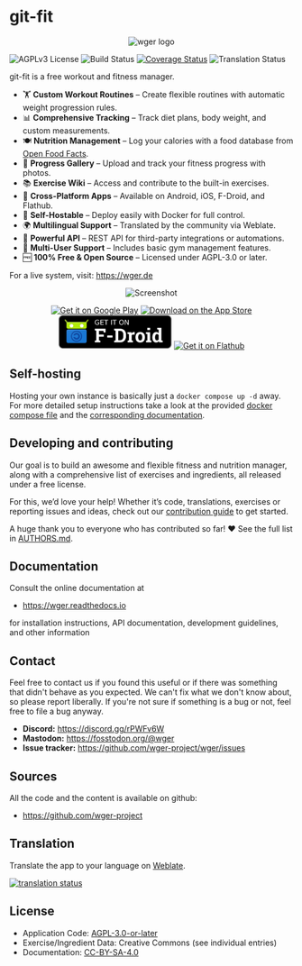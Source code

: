 # git-fit

<p align="center">
  <img src="https://raw.githubusercontent.com/wger-project/wger/master/wger/core/static/images/logos/logo.png" width="100" height="100" alt="wger logo">

![AGPLv3 License](https://img.shields.io/badge/License-AGPLv3-blue.svg)
![Build Status](https://img.shields.io/github/actions/workflow/status/wger-project/wger/ci.yml?branch=master)
[![Coverage Status](https://coveralls.io/repos/github/wger-project/wger/badge.svg?branch=master)](https://coveralls.io/github/wger-project/wger?branch=master)
![Translation Status](https://hosted.weblate.org/widget/wger/svg-badge.svg)
</p>


git-fit is a free workout and fitness manager.

- 🏋️ **Custom Workout Routines** – Create flexible routines with automatic weight progression rules.
- 📊 **Comprehensive Tracking** – Track diet plans, body weight, and custom measurements.
- 🍽️ **Nutrition Management** – Log your calories with a food database
  from [Open Food Facts](https://openfoodfacts.org).
- 📸 **Progress Gallery** – Upload and track your fitness progress with photos.
- 📚 **Exercise Wiki** – Access and contribute to the built-in exercises.
- 📱 **Cross-Platform Apps** – Available on Android, iOS, F-Droid, and Flathub.
- 🐳 **Self-Hostable** – Deploy easily with Docker for full control.
- 🌍 **Multilingual Support** – Translated by the community via Weblate.
- 🔗 **Powerful API** – REST API for third-party integrations or automations.
- 👥 **Multi-User Support** – Includes basic gym management features.
- 🆓 **100% Free & Open Source** – Licensed under AGPL-3.0 or later.

For a live system, visit: <https://wger.de>


<p align="center">
  <img
    src="https://raw.githubusercontent.com/wger-project/wger/master/wger/software/static/images/screens-3.png"
    alt="Screenshot"
    width="400">
</p>


<p align="center">
  <a href="https://play.google.com/store/apps/details?id=de.wger.flutter">
    <img src="https://raw.githubusercontent.com/wger-project/wger/master/wger/core/static/images/logos/play-store/badge.svg" alt="Get it on Google Play" height="50"></a>
  <a href="https://apps.apple.com/us/app/wger-workout-manager/id6502226792">
    <img src="https://developer.apple.com/assets/elements/badges/download-on-the-app-store.svg" alt="Download on the App Store" height="50"></a>
  <a href="https://f-droid.org/packages/de.wger.flutter/">
    <img src="https://raw.githubusercontent.com/wger-project/wger/master/wger/core/static/images/logos/fdroid/get-it-on.png" alt="Get it on F-Droid" height="60"></a>
  <a href="https://flathub.org/apps/de.wger.flutter">
    <img src="https://raw.githubusercontent.com/wger-project/wger/master/wger/core/static/images/logos/flathub/black.svg" alt="Get it on Flathub" height="50"></a>
</p>

## Self-hosting

Hosting your own instance is basically just a `docker compose up -d` away. For
more detailed setup instructions take a look at the provided
[docker compose file](https://github.com/wger-project/docker) and the
[corresponding documentation](https://wger.readthedocs.io/en/latest/production/docker.html).

## Developing and contributing

Our goal is to build an awesome and flexible fitness and nutrition manager,
along with a comprehensive list of exercises and ingredients, all released
under a free license.

For this, we’d love your help! Whether it’s code, translations, exercises or
reporting issues and ideas, check out our
[contribution guide](https://wger.readthedocs.io/en/latest/contributing.html)
to get started.

A huge thank you to everyone who has contributed so far! ❤️ See the full list
in [AUTHORS.md](AUTHORS.md).

## Documentation

Consult the online documentation at

* <https://wger.readthedocs.io>

for installation instructions, API documentation, development guidelines, and
other information

## Contact

Feel free to contact us if you found this useful or if there was something that
didn't behave as you expected. We can't fix what we don't know about, so please
report liberally. If you're not sure if something is a bug or not, feel free to
file a bug anyway.

* **Discord:** <https://discord.gg/rPWFv6W>
* **Mastodon:** <https://fosstodon.org/@wger>
* **Issue tracker:** <https://github.com/wger-project/wger/issues>

## Sources

All the code and the content is available on github:

* <https://github.com/wger-project>

## Translation

Translate the app to your language on [Weblate](https://hosted.weblate.org/engage/wger/).

[![translation status](https://hosted.weblate.org/widgets/wger/-/multi-blue.svg)](https://hosted.weblate.org/engage/wger/)

## License

* Application Code: [AGPL-3.0-or-later](https://www.gnu.org/licenses/agpl-3.0.html)
* Exercise/Ingredient Data: Creative Commons (see individual entries)
* Documentation: [CC-BY-SA-4.0](https://creativecommons.org/licenses/by-sa/4.0/)

